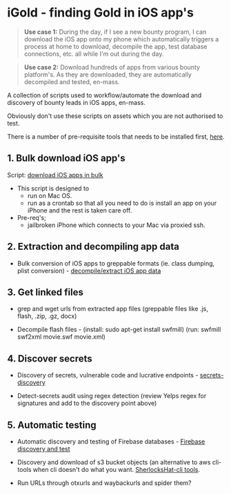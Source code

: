 # iGold - finding Gold in iOS app's

>**Use case 1:** During the day, if I see a new bounty program, I can download the iOS app onto my phone which automatically triggers a process at home to download, decompile the app, test database connections, etc. all while I'm out during the day. 

>**Use case 2:** Download hundreds of apps from various bounty platform's. As they are downloaded, they are automatically decompiled and tested, en-mass. 

A collection of scripts used to workflow/automate the download and discovery of bounty leads in iOS apps, en-mass. 

Obviously don't use these scripts on assets which you are not authorised to test. 

There is a number of pre-requisite tools that needs to be installed first, [here](https://github.com/SherlocksHat/iGold/blob/master/install.sh). 

## 1. Bulk download iOS app's

Script: [download iOS apps in bulk](https://github.com/SherlocksHat/iGold/blob/master/scripts/1-iOS-bulk-regular-download.sh)
  * This script is designed to
    * run on Mac OS.
    * run as a crontab so that all you need to do is install an app on your iPhone and the rest is taken care off. 
   * Pre-req's; 
     * jailbroken iPhone which connects to your Mac via proxied ssh.
     
## 2. Extraction and decompiling app data

 * Bulk conversion of iOS apps to greppable formats (ie. class dumping, plist conversion) - [decompile/extract iOS app data](https://github.com/SherlocksHat/iGold/blob/master/scripts/2-iOS-bulk-conversion.sh)
 
## 3. Get linked files

 * grep and wget urls from extracted app files (greppable files like .js, flash, .zip, .gz, docx) 
 
 * Decompile flash files - (install: sudo apt-get install swfmill) (run: swfmill swf2xml movie.swf movie.xml)

## 4. Discover secrets

 * Discovery of secrets, vulnerable code and lucrative endpoints - [secrets-discovery](https://github.com/SherlocksHat/iGold/blob/master/scripts/6-interesting-urls.sh)

 * Detect-secrets audit using regex detection (review Yelps regex for signatures and add to the discovery point above)
 
 ## 5. Automatic testing
 * Automatic discovery and testing of Firebase databases - [Firebase discovery and test](https://github.com/SherlocksHat/iGold/blob/master/scripts/3-firebase-discover-test.sh)
  
 * Discovery and download of s3 bucket objects (an alternative to aws cli-tools when cli doesn't do what you want. [SherlocksHat-cli tools](https://github.com/SherlocksHat/iGold/blob/master/scripts/5-s3-bucket-list-objects.sh). 
 
 * Run URLs through otxurls and waybackurls and spider them?
